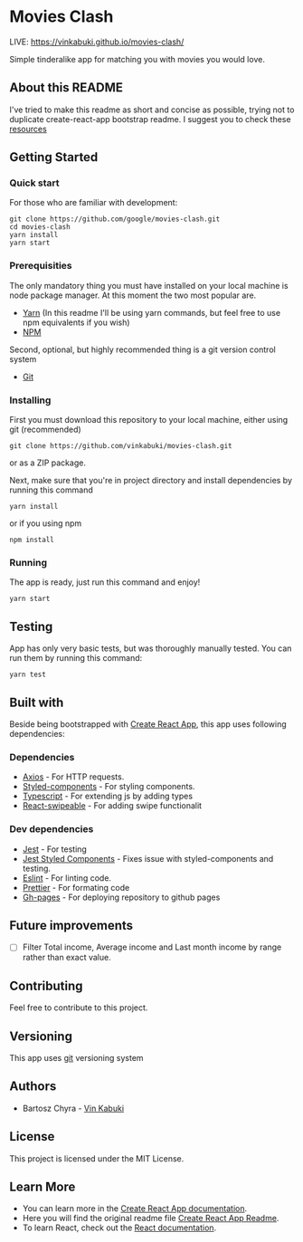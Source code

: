 # Movies Clash

LIVE: https://vinkabuki.github.io/movies-clash/

Simple tinderalike app for matching you with movies you would love.

## About this README

I've tried to make this readme as short and concise as possible, trying not to duplicate create-react-app bootstrap readme. I suggest you to check these [resources](#learn-more)

## Getting Started

### Quick start

For those who are familiar with development:

`git clone https://github.com/google/movies-clash.git`  
`cd movies-clash`  
`yarn install`  
`yarn start`

### Prerequisities

The only mandatory thing you must have installed on your local machine is node package manager. At this moment the two most popular are.

- [Yarn](https://yarnpkg.com/) (In this readme I'll be using yarn commands, but feel free to use npm equivalents if you wish)
- [NPM](https://www.npmjs.com/)

Second, optional, but highly recommended thing is a git version control system

- [Git](https://git-scm.com/)

### Installing

First you must download this repository to your local machine, either using git (recommended)

`git clone https://github.com/vinkabuki/movies-clash.git`

or as a ZIP package.

Next, make sure that you're in project directory and install dependencies by running this command

`yarn install`

or if you using npm

`npm install`

### Running

The app is ready, just run this command and enjoy!

`yarn start`

## Testing

App has only very basic tests, but was thoroughly manually tested. You can run them by running this command:

`yarn test`

## Built with

Beside being bootstrapped with [Create React App](https://github.com/facebook/create-react-app), this app uses following dependencies:

### Dependencies

- [Axios](https://github.com/axios/axios) - For HTTP requests.
- [Styled-components](https://styled-components.com/) - For styling components.
- [Typescript](https://www.typescriptlang.org/) - For extending js by adding types
- [React-swipeable](https://github.com/FormidableLabs/react-swipeable) - For adding swipe functionalit

### Dev dependencies

- [Jest](https://jestjs.io/) - For testing
- [Jest Styled Components](https://reactjs.org/) - Fixes issue with styled-components and testing.
- [Eslint](https://eslint.org/) - For linting code.
- [Prettier](https://prettier.io/) - For formating code
- [Gh-pages](https://github.com/tschaub/gh-pages) - For deploying repository to github pages

## Future improvements

- [ ] Filter Total income, Average income and Last month income by range rather than exact value.

## Contributing

Feel free to contribute to this project.

## Versioning

This app uses [git](https://git-scm.com/) versioning system

## Authors

- Bartosz Chyra - [Vin Kabuki](https://github.com/vinkabuki/)

## License

This project is licensed under the MIT License.

## Learn More

- You can learn more in the [Create React App documentation](https://facebook.github.io/create-react-app/docs/getting-started).
- Here you will find the original readme file [Create React App Readme](https://github.com/facebook/create-react-app/blob/master/README.md).
- To learn React, check out the [React documentation](https://reactjs.org/).
